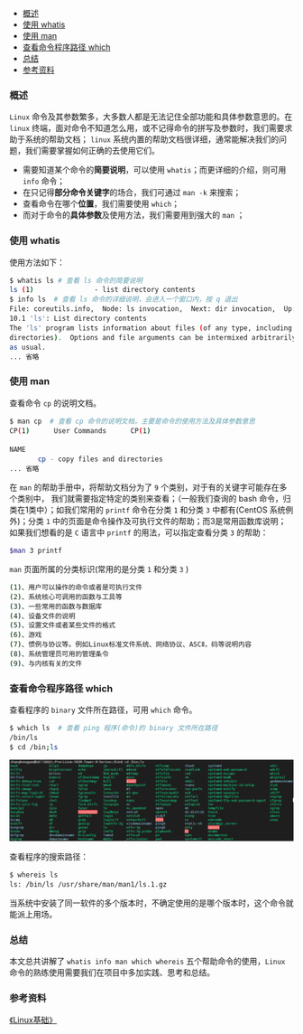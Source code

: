 - [概述](#概述)
- [使用 whatis](#使用-whatis)
- [使用 man](#使用-man)
- [查看命令程序路径 which](#查看命令程序路径-which)
- [总结](#总结)
- [参考资料](#参考资料)

### 概述

`Linux` 命令及其参数繁多，大多数人都是无法记住全部功能和具体参数意思的。在 `linux` 终端，面对命令不知道怎么用，或不记得命令的拼写及参数时，我们需要求助于系统的帮助文档； `linux` 系统内置的帮助文档很详细，通常能解决我们的问题，我们需要掌握如何正确的去使用它们。

* 需要知道某个命令的**简要说明**，可以使用 `whatis`；而更详细的介绍，则可用 `info` 命令；
* 在只记得**部分命令关键字**的场合，我们可通过 `man -k` 来搜索；
* 查看命令在哪个**位置**，我们需要使用 `which`；
* 而对于命令的**具体参数**及使用方法，我们需要用到强大的 `man` ；

### 使用 whatis

使用方法如下：

```bash
$ whatis ls # 查看 ls 命令的简要说明
ls (1)               - list directory contents
$ info ls  # 查看 ls 命令的详细说明，会进入一个窗口内，按 q 退出
File: coreutils.info,  Node: ls invocation,  Next: dir invocation,  Up: Directory listing
10.1 'ls': List directory contents
The 'ls' program lists information about files (of any type, including
directories).  Options and file arguments can be intermixed arbitrarily,
as usual.
... 省略
```

### 使用 man

查看命令 `cp` 的说明文档。

```bash
$ man cp  # 查看 cp 命令的说明文档，主要是命令的使用方法及具体参数意思
CP(1)      User Commands      CP(1)

NAME
       cp - copy files and directories
... 省略
```

在 `man` 的帮助手册中，将帮助文档分为了 `9` 个类别，对于有的关键字可能存在多个类别中， 我们就需要指定特定的类别来查看；（一般我们查询的 bash 命令，归类在1类中）；如我们常用的 `printf` 命令在分类 `1` 和分类 `3` 中都有(CentOS 系统例外)；分类 `1` 中的页面是命令操作及可执行文件的帮助；而3是常用函数库说明；如果我们想看的是 `C` 语言中 `printf` 的用法，可以指定查看分类 `3` 的帮助：

```bash
$man 3 printf
```

`man` 页面所属的分类标识(常用的是分类 `1` 和分类 `3` )

```bash
(1)、用户可以操作的命令或者是可执行文件
(2)、系统核心可调用的函数与工具等
(3)、一些常用的函数与数据库
(4)、设备文件的说明
(5)、设置文件或者某些文件的格式
(6)、游戏
(7)、惯例与协议等。例如Linux标准文件系统、网络协议、ASCⅡ，码等说明内容
(8)、系统管理员可用的管理条令
(9)、与内核有关的文件
```

### 查看命令程序路径 which

查看程序的 `binary` 文件所在路径，可用 `which` 命令。

```bash
$ which ls  # 查看 ping 程序(命令)的 binary 文件所在路径
/bin/ls
$ cd /bin;ls 
```

![image](./images/feaa2c13-1cdf-46e1-948c-535f4c51a9bd.png)

查看程序的搜索路径：

```bash
$ whereis ls
ls: /bin/ls /usr/share/man/man1/ls.1.gz
```
当系统中安装了同一软件的多个版本时，不确定使用的是哪个版本时，这个命令就能派上用场。

### 总结

本文总共讲解了 `whatis info man which whereis` 五个帮助命令的使用，`Linux` 命令的熟练使用需要我们在项目中多加实践、思考和总结。

### 参考资料

[《Linux基础》](https://linuxtools-rst.readthedocs.io/zh_CN/latest/base/index.html)